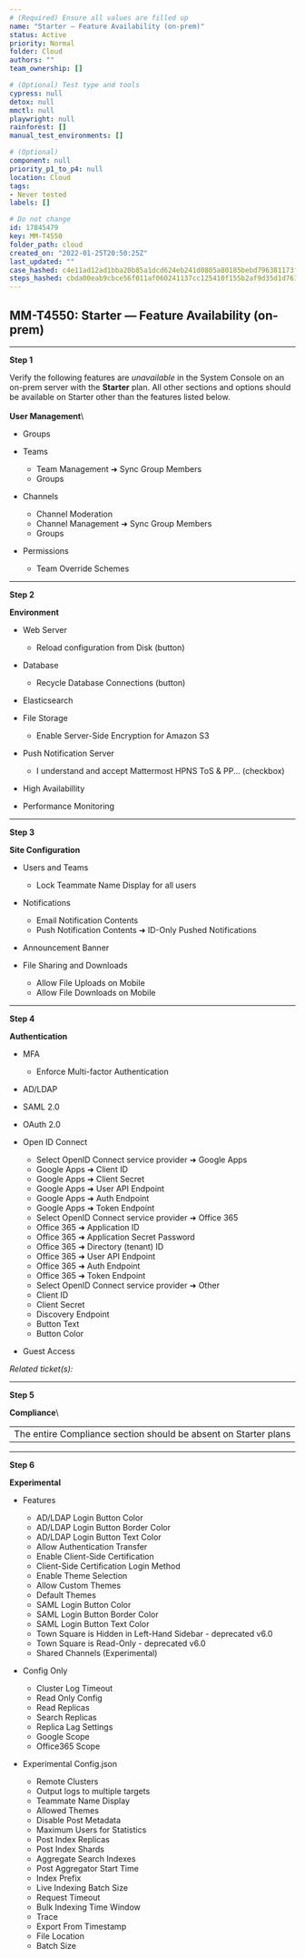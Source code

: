 ```yaml
---
# (Required) Ensure all values are filled up
name: "Starter — Feature Availability (on-prem)"
status: Active
priority: Normal
folder: Cloud
authors: ""
team_ownership: []

# (Optional) Test type and tools
cypress: null
detox: null
mmctl: null
playwright: null
rainforest: []
manual_test_environments: []

# (Optional)
component: null
priority_p1_to_p4: null
location: Cloud
tags: 
- Never tested
labels: []

# Do not change
id: 17845479
key: MM-T4550
folder_path: cloud
created_on: "2022-01-25T20:50:25Z"
last_updated: ""
case_hashed: c4e11ad12ad1bba20b85a1dcd624eb241d0805a80185bebd796381173f8bf55ed8aaf4ebfae0f4d343b3405fc8c7d044
steps_hashed: cbda00eab9cbce56f011af060241137cc125410f155b2af9d35d1d761da703744bca6dfc239a38e1ce6b21eecd28a132
---
```


## MM-T4550: Starter — Feature Availability (on-prem)

---

**Step 1**

Verify the following features are _unavailable_ in the System Console on an on-prem server with the **Starter** plan. All other sections and options should be available on Starter other than the features listed below.\
\
**User Management**\\

- Groups

- Teams

  - Team Management ➜ Sync Group Members
  - Groups

- Channels

  - Channel Moderation
  - Channel Management ➜ Sync Group Members
  - Groups

- Permissions

  - Team Override Schemes

---

**Step 2**

**Environment**

- Web Server

  - Reload configuration from Disk (button)

- Database

  - Recycle Database Connections (button)

- Elasticsearch

- File Storage

  - Enable Server-Side Encryption for Amazon S3

- Push Notification Server

  - I understand and accept Mattermost HPNS ToS & PP... (checkbox)

- High Availabillity

- Performance Monitoring

---

**Step 3**

**Site Configuration**

- Users and Teams

  - Lock Teammate Name Display for all users

- Notifications

  - Email Notification Contents
  - Push Notification Contents ➜ ID-Only Pushed Notifications

- Announcement Banner

- File Sharing and Downloads

  - Allow File Uploads on Mobile
  - Allow File Downloads on Mobile

---

**Step 4**

**Authentication**

- MFA

  - Enforce Multi-factor Authentication

- AD/LDAP

- SAML 2.0

- OAuth 2.0

- Open ID Connect

  - Select OpenID Connect service provider ➜ Google Apps
  - Google Apps ➜ Client ID
  - Google Apps ➜ Client Secret
  - Google Apps ➜ User API Endpoint
  - Google Apps ➜ Auth Endpoint
  - Google Apps ➜ Token Endpoint
  - Select OpenID Connect service provider ➜ Office 365
  - Office 365 ➜ Application ID
  - Office 365 ➜ Application Secret Password
  - Office 365 ➜ Directory (tenant) ID
  - Office 365 ➜ User API Endpoint
  - Office 365 ➜ Auth Endpoint
  - Office 365 ➜ Token Endpoint
  - Select OpenID Connect service provider ➜ Other
  - Client ID
  - Client Secret
  - Discovery Endpoint
  - Button Text
  - Button Color

- Guest Access

_Related ticket(s):_

---

**Step 5**

**Compliance**\\

|                                                                 |
| --------------------------------------------------------------- |
| The entire Compliance section should be absent on Starter plans |

---

**Step 6**

**Experimental**

- Features

  - AD/LDAP Login Button Color
  - AD/LDAP Login Button Border Color
  - AD/LDAP Login Button Text Color
  - Allow Authentication Transfer
  - Enable Client-Side Certification
  - Client-Side Certification Login Method
  - Enable Theme Selection
  - Allow Custom Themes
  - Default Themes
  - SAML Login Button Color
  - SAML Login Button Border Color
  - SAML Login Button Text Color
  - Town Square is Hidden in Left-Hand Sidebar - deprecated v6.0
  - Town Square is Read-Only - deprecated v6.0
  - Shared Channels (Experimental)

- Config Only

  - Cluster Log Timeout
  - Read Only Config
  - Read Replicas
  - Search Replicas
  - Replica Lag Settings
  - Google Scope
  - Office365 Scope

- Experimental Config.json

  - Remote Clusters
  - Output logs to multiple targets
  - Teammate Name Display
  - Allowed Themes
  - Disable Post Metadata
  - Maximum Users for Statistics
  - Post Index Replicas
  - Post Index Shards
  - Aggregate Search Indexes
  - Post Aggregator Start Time
  - Index Prefix
  - Live Indexing Batch Size
  - Request Timeout
  - Bulk Indexing Time Window
  - Trace
  - Export From Timestamp
  - File Location
  - Batch Size
